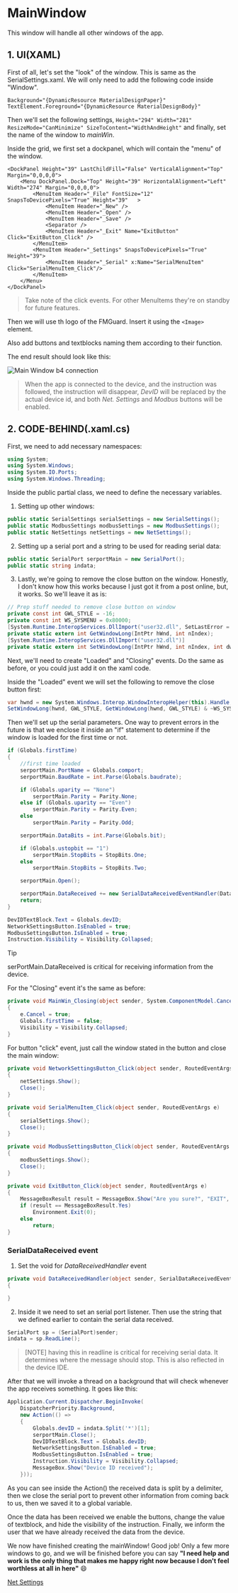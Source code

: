 # MainWindow
This window will handle all other windows of the app.

## 1. UI(XAML)
First of all, let's set the "look" of the window. This is same as the SerialSettings.xaml. We will only need to add the following code inside "Window".
```
Background="{DynamicResource MaterialDesignPaper}"
TextElement.Foreground="{DynamicResource MaterialDesignBody}"
```
Then we'll set the following settings, `Height="294" Width="281" ResizeMode="CanMinimize" SizeToContent="WidthAndHeight"` and finally, set the name of the window to *mainWin*.

Inside the grid, we first set a dockpanel, which will contain the "menu" of the window.
```
<DockPanel Height="39" LastChildFill="False" VerticalAlignment="Top" Margin="0,0,0,0">
    <Menu DockPanel.Dock="Top" Height="39" HorizontalAlignment="Left" Width="274" Margin="0,0,0,0">
        <MenuItem Header="_File" FontSize="12" SnapsToDevicePixels="True" Height="39"   >
            <MenuItem Header="_New" />
            <MenuItem Header="_Open" />
            <MenuItem Header="_Save" />
            <Separator />
            <MenuItem Header="_Exit" Name="ExitButton" Click="ExitButton_Click" />
        </MenuItem>
        <MenuItem Header="_Settings" SnapsToDevicePixels="True" Height="39">
            <MenuItem Header="_Serial" x:Name="SerialMenuItem" Click="SerialMenuItem_Click"/>
        </MenuItem>
    </Menu>
</DockPanel>
```
>Take note of the click events. For other MenuItems they're on standby for future features.

Then we will use th logo of the FMGuard. Insert it using the `<Image>` element.

Also add buttons and textblocks naming them according to their function.

The end result should look like this:

![](img/MainWindow2.png "Main Window b4 connection")

> When the app is connected to the device, and the instruction was followed, the instruction will disappear, *DevID* will be replaced by the actual device id, and both *Net. Settings* and *Modbus* buttons will be enabled.

## 2. CODE-BEHIND(.xaml.cs)
First, we need to add necessary namespaces:
```cs
using System;
using System.Windows;
using System.IO.Ports;
using System.Windows.Threading;
```
Inside the public partial class, we need to define the necessary variables.

1. Setting up other windows:
```cs
public static SerialSettings serialSettings = new SerialSettings();
public static ModbusSettings modbusSettings = new ModbusSettings();
public static NetSettings netSettings = new NetSettings();
```

2. Setting up a serial port and a string to be used for reading serial data:
```cs
public static SerialPort serportMain = new SerialPort();
public static string indata;
```

3. Lastly, we're going to remove the close button on the window. Honestly, I don't know how this works because I just got it from a post online, but, it works. So we'll leave it as is:
```cs
// Prep stuff needed to remove close button on window
private const int GWL_STYLE = -16;
private const int WS_SYSMENU = 0x80000;
[System.Runtime.InteropServices.DllImport("user32.dll", SetLastError = true)]
private static extern int GetWindowLong(IntPtr hWnd, int nIndex);
[System.Runtime.InteropServices.DllImport("user32.dll")]
private static extern int SetWindowLong(IntPtr hWnd, int nIndex, int dwNewLong);
```
Next, we'll need to create "Loaded" and "Closing" events. Do the same as before, or you could just add it on the xaml code.

Inside the "Loaded" event we will set the following to remove the close button first:
```cs
var hwnd = new System.Windows.Interop.WindowInteropHelper(this).Handle;
SetWindowLong(hwnd, GWL_STYLE, GetWindowLong(hwnd, GWL_STYLE) & ~WS_SYSMENU);
```
Then we'll set up the serial parameters. One way to prevent errors in the future is that we enclose it inside an "if" statement to determine if the window is loaded for the first time or not.
```cs
if (Globals.firstTime)
{
    //first time loaded
    serportMain.PortName = Globals.comport;
    serportMain.BaudRate = int.Parse(Globals.baudrate);

    if (Globals.uparity == "None")
        serportMain.Parity = Parity.None;
    else if (Globals.uparity == "Even")
        serportMain.Parity = Parity.Even;
    else
        serportMain.Parity = Parity.Odd;

    serportMain.DataBits = int.Parse(Globals.bit);

    if (Globals.ustopbit == "1")
        serportMain.StopBits = StopBits.One;
    else
        serportMain.StopBits = StopBits.Two;

    serportMain.Open();

    serportMain.DataReceived += new SerialDataReceivedEventHandler(DataReceivedHandler);
    return;
}

DevIDTextBlock.Text = Globals.devID;
NetworkSettingsButton.IsEnabled = true;
ModbusSettingsButton.IsEnabled = true;
Instruction.Visibility = Visibility.Collapsed;
```
> [!TIP]
>serPortMain.DataReceived is critical for receiving information from the device.

For the "Closing" event it's the same as before:
```cs
private void MainWin_Closing(object sender, System.ComponentModel.CancelEventArgs e)
{
    e.Cancel = true;
    Globals.firstTime = false;
    Visibility = Visibility.Collapsed;
}
```
For button "click" event, just call the window stated in the button and close the main window:
```cs
private void NetworkSettingsButton_Click(object sender, RoutedEventArgs e)
{
    netSettings.Show();
    Close();
}

private void SerialMenuItem_Click(object sender, RoutedEventArgs e)
{
    serialSettings.Show();
    Close();
}

private void ModbusSettingsButton_Click(object sender, RoutedEventArgs e)
{
    modbusSettings.Show();
    Close();
}

private void ExitButton_Click(object sender, RoutedEventArgs e)
{
    MessageBoxResult result = MessageBox.Show("Are you sure?", "EXIT", MessageBoxButton.YesNo);
    if (result == MessageBoxResult.Yes)
        Environment.Exit(0);
    else
        return;
}
```
### SerialDataReceived event
1. Set the void for *DataReceivedHandler* event
```cs
private void DataReceivedHandler(object sender, SerialDataReceivedEventArgs e)
{

}
```
2. Inside it we need to set an serial port listener. Then use the string that we defined earlier to contain the serial data received.
```cs
SerialPort sp = (SerialPort)sender;
indata = sp.ReadLine();
```
> [NOTE]
> having this in readline is critical for receiving serial data. It determines where the message should stop. This is also reflected in the device IDE.

After that we will invoke a thread on a background that will check whenever the app receives something. It goes like this:
```cs
Application.Current.Dispatcher.BeginInvoke(
    DispatcherPriority.Background,
    new Action(() => 
    {               
        Globals.devID = indata.Split('*')[1];
        serportMain.Close();
        DevIDTextBlock.Text = Globals.devID;
        NetworkSettingsButton.IsEnabled = true;
        ModbusSettingsButton.IsEnabled = true;
        Instruction.Visibility = Visibility.Collapsed;
        MessageBox.Show("Device ID received");
    }));
```
As you can see inside the Action() the received data is split by a delimiter, then we close the serial port to prevent other information from coming back to us, then we saved it to a global variable.

Once the data has been received we enable the buttons, change the value of textblock, and hide the visibility of the instruction. Finally, we inform the user that we have already received the data from the device.

We now have finished creating the mainWindow! Good job!
Only a few more windows to go, and we will be finished before you can say **"I need help and work is the only thing that makes me happy right now because I don't feel worthless at all in here"** :smile:

[Net Settings](NetSettings.md)